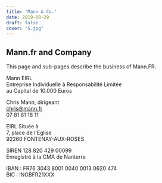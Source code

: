 ```yaml
---
title: 'Mann & Co.'
date: 2019-08-29
draft: false
cover: "5.jpg"
---
```


Mann.fr and Company
-------------------

This page and sub-pages describe the business of Mann.FR.

Mann EIRL  
Entreprise Individuelle à Responsabilité Limitée  
au Capital de 10.000 Euros

Chris Mann, dirigeant  
chris@mann.fr  
07 81 81 18 11

EIRL Située à  
7, place de l'Eglise  
92260 FONTENAY-AUX-ROSES

SIREN 128 820 429 00099  
Enregistré à la CMA de Nanterre

IBAN : FR76 3043 8001 0040 0013 0620 474  
BIC : INGBFR21XXX